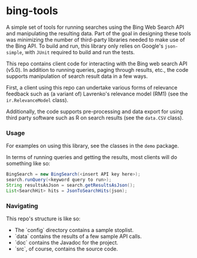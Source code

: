 # bing-tools

A simple set of tools for running searches using the Bing Web Search API and manipulating the resulting data. Part of the goal in designing these tools was minimizing the number of third-party libraries needed to make use of the Bing API.  To build and run, this library only relies on Google's `json-simple`, with `JUnit` required to build and run the tests.

This repo contains client code for interacting with the Bing web search API (v5.0). In addition to running queries, paging through results, etc., the code supports manipulation of search result data in a few ways.

First, a client using this repo can undertake various forms of relevance feedback such as (a variant of) Lavrenko's relevance model (RM1) (see the `ir.RelevanceModel` class).

Additionally, the code supports pre-processing and data export for using third party software such as R on search results (see the `data.CSV` class).

### Usage
For examples on using this library, see the classes in the `demo` package.

In terms of running queries and getting the results, most clients will do something like so:

```java
BingSearch = new BingSearch(<insert API key here>);
search.runQuery(<keyword query to run>);
String resultsAsJson = search.getResultsAsJson();
List<SearchHit> hits = JsonToSearchHits(json);
```
 ### Navigating
This repo's structure is like so:
<ul>
<li/>The `config` directory contains a sample stoplist.
<li/>`data` contains the results of a few sample API calls.
<li/> `doc` contains the Javadoc for the project.
<li/> `src`, of course, contains the source code.
</ul>
